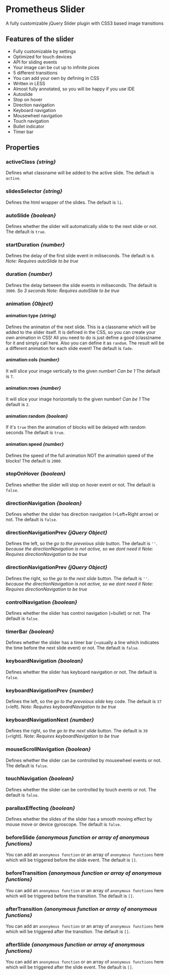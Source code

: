 # Prometheus Slider
A fully customizable jQuery Slider plugin with CSS3 based image transitions

## Features of the slider

- Fully customizable by settings
- Optimized for touch devices
- API for sliding events
- Your image can be cut up to infinite pices
- 5 different transitions
- You can add your own by defining in CSS
- Written in LESS
- Almost fully annotated, so you will be happy if you use IDE
- Autoslide
- Stop on hover
- Direction navigation
- Keyboard navigation
- Mousewheel navigation
- Touch navigation
- Bullet indicator
- Timer bar

## Properties

### activeClass *{string}*
Defines what classname will be added to the active slide.
The default is `active`.

### slidesSelector *{string}*
Defines the html wrapper of the slides.
The default is `li`.

### autoSlide *{boolean}*
Defines whether the slider will automatically slide to the next slide or not.
The default is `true`.

### startDuration *{number}*
Defines the delay of the first slide event in miliseconds.
The default is `0`.
*Note: Requires autoSlide to be true*

### duration *{number}*
Defines the delay between the slide events in miliseconds.
The default is `3000`. *So 3 seconds*
*Note: Requires autoSlide to be true*

### animation *{Object}*

#### animation:type *{string}*
Defines the animaton of the next slide. This is a classname which will be added to the slider itself.
It is defined in the CSS, so you can create your own animation in CSS!
All you need to do is just define a good (class)name for it and simply call here.
Also you can define it as `random`. The result will be a different animation for each slide event!
The default is `fade`.

#### animation:cols *{number}*
It will slice your image vertically to the given number! *Can be 1*
The default is `7`.

#### animation:rows *{number}*
It will slice your image horizontally to the given number! *Can be 1*
The default is `2`.

#### animation:random *{boolean}*
If it's `true` then the animation of blocks will be delayed with random seconds
The default is `true`.

#### animation:speed *{number}*
Defines the speed of the full animation NOT the animation speed of the blocks!
The default is `2000`.

### stopOnHover *{boolean}*
Defines whether the slider will stop on hover event or not.
The default is `false`.

### directionNavigation *{boolean}*
Defines whether the slider has direction navigation (=Left+Right arrow) or not.
The default is `false`.

### directionNavigationPrev *{jQuery Object}*
Defines the left, so the *go to the preveious slide* button.
The default is `''`. *because the directionNavigation is not active, so we dont need it*
*Note: Requires directionNavigation to be true*

### directionNavigationPrev *{jQuery Object}*
Defines the right, so the *go to the next slide* button.
The default is `''`. *because the directionNavigation is not active, so we dont need it*
*Note: Requires directionNavigation to be true*

### controlNavigation *{boolean}*
Defines whether the slider has control navigation (=bullet) or not.
The default is `false`.

### timerBar *{boolean}*
Defines whether the slider has a timer bar (=usually a line which indicates the time before the next slide event) or not.
The default is `false`.

### keyboardNavigation *{boolean}*
Defines whether the slider has keyboard navigation or not.
The default is `false`.

### keyboardNavigationPrev *{number}*
Defines the left, so the *go to the preveious slide* key code.
The default is `37` (=left).
*Note: Requires keyboardNavigation to be true*

### keyboardNavigationNext *{number}*
Defines the right, so the *go to the next slide* button.
The default is `39` (=right).
*Note: Requires keyboardNavigation to be true*

### mouseScrollNavigation *{boolean}*
Defines whether the slider can be controlled by mousewheel events or not.
The default is `false`.

### touchNavigation *{boolean}*
Defines whether the slider can be controlled by touch events or not.
The default is `false`.

### parallaxEffecting *{boolean}*
Defines whether the slides of the slider has a smooth moving effect by mouse move or device gyroscope.
The default is `false`.

### beforeSlide *{anonymous function or array of anonymous functions}*
You can add an `anonymous function` or an array of `anonymous functions` here which will be triggered before the slide event.
The default is `[]`.

### beforeTransition *{anonymous function or array of anonymous functions}*
You can add an `anonymous function` or an array of `anonymous functions` here which will be triggered before the transition.
The default is `[]`.

### afterTransition *{anonymous function or array of anonymous functions}*
You can add an `anonymous function` or an array of `anonymous functions` here which will be triggered after the transition.
The default is `[]`.

### afterSlide *{anonymous function or array of anonymous functions}*
You can add an `anonymous function` or an array of `anonymous functions` here which will be triggered after the slide event.
The default is `[]`.